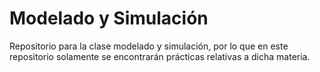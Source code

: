 # Modelado y Simulación
Repositorio para la clase modelado y simulación, por lo que en este repositorio solamente se encontrarán prácticas relativas a dicha materia.
